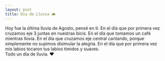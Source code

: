 ```yaml
---
layout: post
title: Día de Lluvia 🌧
---
```


Hoy fue la última lluvia de Agosto, pensé en ti.
En el día que por primera vez cruzamos eje 3  juntas en nuestras bicis.
En el día que tomamos un café mientras llovía. 
En el día que cruzamos eje central cantando, porque simplemente no supimos disimular la alegria. 
En el día que por primera vez  mis labios tocaron tus labios tímidos y suaves.  
Todo un día de lluvia.  ❤


